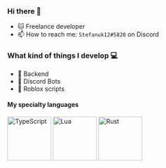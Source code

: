 ### Hi there 👋
- 🐱 Freelance developer
- 📫 How to reach me: `Stefanuk12#5820` on Discord
  
### What kind of things I develop 💻
- 🌚 Backend
- 🤖 Discord Bots
- 📜 Roblox scripts

#### My specialty languages
<p align="">
  <img width="100" height="100" src="https://upload.wikimedia.org/wikipedia/commons/4/4c/Typescript_logo_2020.svg" alt="TypeScript"/>
  <img width="100" height="100" src="https://upload.wikimedia.org/wikipedia/commons/c/cf/Lua-Logo.svg" alt="Lua"/>
  <img width="100" height="100" src="https://www.rust-lang.org/logos/rust-logo-512x512.png" alt="Rust"/>
</p>
